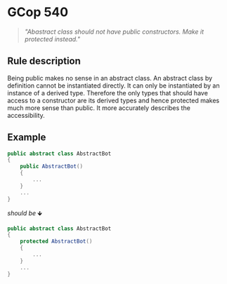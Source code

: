 ﻿# GCop 540

> *"Abastract class should not have public constructors. Make it protected instead."*

## Rule description

Being public makes no sense in an abstract class. An abstract class by definition cannot be instantiated directly. It can only be instantiated by an instance of a derived type. Therefore the only types that should have access to a constructor are its derived types and hence protected makes much more sense than public. It more accurately describes the accessibility.

## Example

```csharp
public abstract class AbstractBot
{
    public AbstractBot()
    {
        ...
    }
    ...
}
```

*should be* 🡻

```csharp
public abstract class AbstractBot
{
    protected AbstractBot()
    {
        ...
    }
    ...
}
```